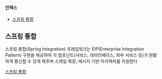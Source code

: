 #### 인덱스
- [스프링 통합](#스프링-통합)



## 스프링 통합

스프링 통합(Spring Integration) 프레임워크는 EIP(Enterprise Integration Pattern) 구현을 제공하여 각 컴포넌트(서비스, 데이터베이스, 외부 서비스 등)가 원활하게 통신할 수 있게 해주며 스케일 확장, 메시지 기반 아키텍처를 지원한다

[스프링 통합](https://github.com/hansanhha/computer-ninja/blob/main/spring/spring-integration/README.md)

